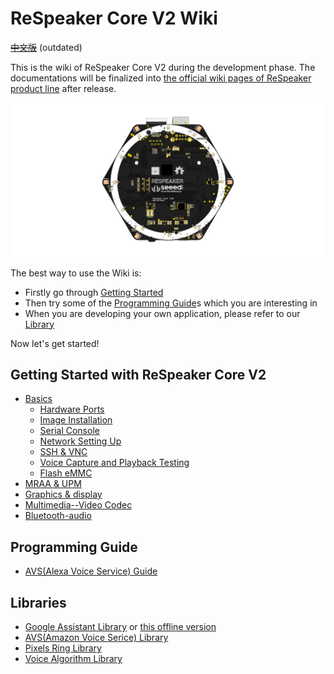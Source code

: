 # ReSpeaker Core V2 Wiki

~~[中文版](/cn/ReSpeaker_Core_V2/getting_started.md)~~ (outdated)

This is the wiki of ReSpeaker Core V2 during the development phase. The documentations will be finalized into [the official wiki pages of ReSpeaker product line](http://wiki.seeed.cc/ReSpeaker) after release.

![](/img/ReSpeaker_Core_V2.png)
<!-- todo: 这里会有一段话介绍ReSpeaker Core V2以及一些图片，以及wiki整体结构，以及文档的使用方法 -->

The best way to use the Wiki is:
- Firstly go through [Getting Started](#getting-started-with-respeaker-core-v2)
- Then try some of the [Programming Guide](#programming-guide)s which you are interesting in
- When you are developing your own application, please refer to our [Library](#library)

Now let's get started!

## Getting Started with ReSpeaker Core V2
- [Basics](/docs/ReSpeaker_Core_V2/getting_started.md)
    - [Hardware Ports](/docs/ReSpeaker_Core_V2/getting_started.md#hardware-ports)
    - [Image Installation](/docs/ReSpeaker_Core_V2/getting_started.md#image-installation)
    - [Serial Console](/docs/ReSpeaker_Core_V2/getting_started.md#serial-console)
    - [Network Setting Up](/docs/ReSpeaker_Core_V2/getting_started.md#network-setting-up)
    - [SSH & VNC](/docs/ReSpeaker_Core_V2/getting_started.md#ssh--vnc)
    - [Voice Capture and Playback Testing](/docs/ReSpeaker_Core_V2/getting_started.md#voice-capture-and-playback-testing)
    - [Flash eMMC](/docs/ReSpeaker_Core_V2/getting_started.md#flash-emmc)
- [MRAA & UPM](/docs/ReSpeaker_Core_V2/mraa_upm.md)
- [Graphics & display](/docs/ReSpeaker_Core_V2/graphics_and_display.md)
- [Multimedia--Video Codec](/docs/ReSpeaker_Core_V2/multimedia_video_codec.md)
- [Bluetooth-audio](/docs/ReSpeaker_Core_V2/bluetooth_audio.md)

## Programming Guide
- [AVS(Alexa Voice Service) Guide](/docs/ReSpeaker_Core_V2/avs_guide.md)


## Libraries
- [Google Assistant Library](https://github.com/googlesamples/assistant-sdk-python) or [this offline version](https://github.com/respeaker/ok_google/tree/master/offline)
- [AVS(Amazon Voice Serice) Library](https://github.com/respeaker/avs)
- [Pixels Ring Library](https://github.com/respeaker/pixel_ring)
- [Voice Algorithm Library](https://github.com/voice-engine/voice-engine)
